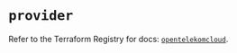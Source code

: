 # `provider`

Refer to the Terraform Registry for docs: [`opentelekomcloud`](https://registry.terraform.io/providers/opentelekomcloud/opentelekomcloud/1.36.7/docs).
